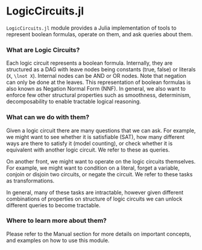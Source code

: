 # LogicCircuits.jl


`LogicCircuits.jl` module provides a Julia implementation of tools to represent boolean formulas, operate on them, and ask queries about them.    

### What are Logic Circuits?

Each logic circuit represents a boolean formula. 
Internally, they are structured as a DAG with leave nodes being constants (true, false) or literals (``X``, ``\lnot X``). 
Internal nodes can be AND or OR nodes. 
Note that negation can only be done at the leaves. 
This representation of boolean formulas is also known as Negation Normal Form (NNF). 
In general, we also want to enforce few other structural properties such as smoothness, determinism, decomposability to enable tractable logical reasoning. 


### What can we do with them?

Given a logic circuit there are many questions that we can ask. 
For example, we might want to see whether it is satisfiable (SAT), 
how many different ways are there to satisfy it (model counting), 
or check whether it is equivalent with another logic circuit. 
We refer to these as queries.

On another front, we might want to operate on the logic circuits themselves. 
For example, we might want to condition on a literal, forget a variable, conjoin or disjoin two circuits, or negate the circuit. 
We refer to these tasks as transformations.

In general, many of these tasks are intractable, however given different combinations of  properties on structure of logic circuits we can unlock different queries to become tractable.


### Where to learn more about them?

Please refer to the Manual section for more details on important concepts, and examples on how to use this module.


